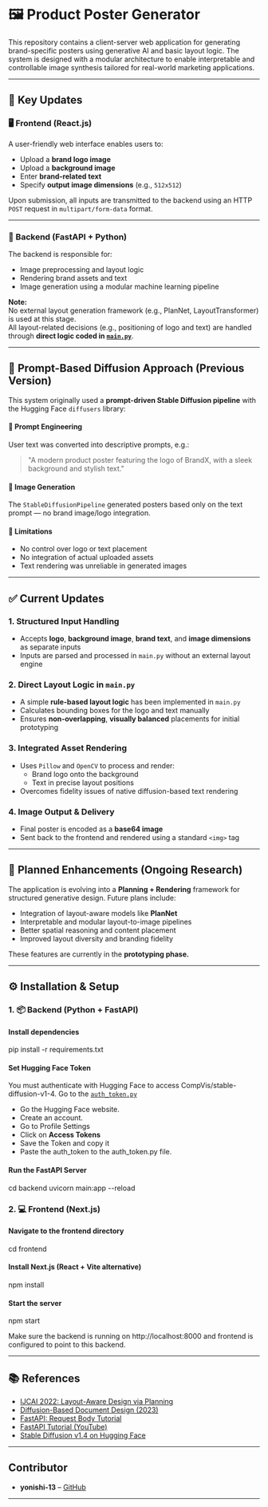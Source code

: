 # 🖼️ Product Poster Generator

This repository contains a client-server web application for generating brand-specific posters using generative AI and basic layout logic. The system is designed with a modular architecture to enable interpretable and controllable image synthesis tailored for real-world marketing applications.

---

## 🔧 Key Updates

### 🖥️ Frontend (React.js)
A user-friendly web interface enables users to:
- Upload a **brand logo image**
- Upload a **background image**
- Enter **brand-related text**
- Specify **output image dimensions** (e.g., `512x512`)

Upon submission, all inputs are transmitted to the backend using an HTTP `POST` request in `multipart/form-data` format.

---

### 🧠 Backend (FastAPI + Python)
The backend is responsible for:
- Image preprocessing and layout logic
- Rendering brand assets and text
- Image generation using a modular machine learning pipeline

**Note:**  
No external layout generation framework (e.g., PlanNet, LayoutTransformer) is used at this stage.  
All layout-related decisions (e.g., positioning of logo and text) are handled through **direct logic coded in [`main.py`](./backend/main.py)**.

---

## 🎨 Prompt-Based Diffusion Approach (Previous Version)

This system originally used a **prompt-driven Stable Diffusion pipeline** with the Hugging Face `diffusers` library:

#### 🔹 Prompt Engineering
User text was converted into descriptive prompts, e.g.:
> "A modern product poster featuring the logo of BrandX, with a sleek background and stylish text."

#### 🔹 Image Generation
The `StableDiffusionPipeline` generated posters based only on the text prompt — no brand image/logo integration.

#### 🔹 Limitations
- No control over logo or text placement
- No integration of actual uploaded assets
- Text rendering was unreliable in generated images

---

## ✅ Current Updates

### 1. Structured Input Handling
- Accepts **logo**, **background image**, **brand text**, and **image dimensions** as separate inputs
- Inputs are parsed and processed in `main.py` without an external layout engine

### 2. Direct Layout Logic in `main.py`
- A simple **rule-based layout logic** has been implemented in `main.py`
- Calculates bounding boxes for the logo and text manually
- Ensures **non-overlapping**, **visually balanced** placements for initial prototyping

### 3. Integrated Asset Rendering
- Uses `Pillow` and `OpenCV` to process and render:
  - Brand logo onto the background
  - Text in precise layout positions
- Overcomes fidelity issues of native diffusion-based text rendering

### 4. Image Output & Delivery
- Final poster is encoded as a **base64 image**
- Sent back to the frontend and rendered using a standard `<img>` tag

---

## 🚀 Planned Enhancements (Ongoing Research)

The application is evolving into a **Planning + Rendering** framework for structured generative design. Future plans include:
- Integration of layout-aware models like **PlanNet**
- Interpretable and modular layout-to-image pipelines
- Better spatial reasoning and content placement
- Improved layout diversity and branding fidelity

These features are currently in the **prototyping phase.**

---
 
## ⚙️ Installation & Setup
### 1. 📦 Backend (Python + FastAPI)

#### Install dependencies
pip install -r requirements.txt

#### Set Hugging Face Token
You must authenticate with Hugging Face to access CompVis/stable-diffusion-v1-4.
Go to the [`auth_token.py`](./backend/auth_token.py)
- Go the Hugging Face website.
- Create an account.
- Go to Profile Settings
- Click on **Access Tokens**
- Save the Token and copy it
- Paste the auth_token to the auth_token.py file.

#### Run the FastAPI Server
cd backend
uvicorn main:app --reload

### 2. 💻 Frontend (Next.js)

#### Navigate to the frontend directory
cd frontend

#### Install Next.js (React + Vite alternative)
npm install

#### Start the server
npm start

Make sure the backend is running on http://localhost:8000 and frontend is configured to point to this backend.

---

## 📚 References

- [IJCAI 2022: Layout-Aware Design via Planning](https://www.ijcai.org/proceedings/2022/0692.pdf)
- [Diffusion-Based Document Design (2023)](https://arxiv.org/html/2312.08822v2#S)
- [FastAPI: Request Body Tutorial](https://fastapi.tiangolo.com/tutorial/body/#import-pydantics-basemodel)
- [FastAPI Tutorial (YouTube)](https://www.youtube.com/watch?v=3l16wCsDglU&t=1912s)
- [Stable Diffusion v1.4 on Hugging Face](http://huggingface.co/CompVis/stable-diffusion-v1-4)

---

## Contributor

- **yonishi-13** – [GitHub](https://github.com/yonishi-13)

---


